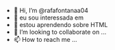 - 👋 Hi, I’m @rafafontanaa04
- 👀 eu sou interessada em 
- 🌱 estou aprendendo sobre HTML
- 💞️ I’m looking to collaborate on ...
- 📫 How to reach me ...

<!---
rafafontanaa04/rafafontanaa04 is a ✨ special ✨ repository because its `README.md` (this file) appears on your GitHub profile.
You can click the Preview link to take a look at your changes.
--->
